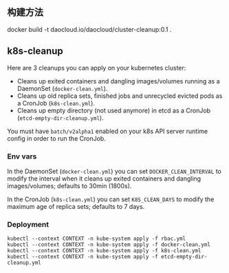 ## 构建方法

docker build -t daocloud.io/daocloud/cluster-cleanup:0.1 .

## k8s-cleanup

Here are 3 cleanups you can apply on your kubernetes cluster:
* Cleans up exited containers and dangling images/volumes running as a DaemonSet (`docker-clean.yml`).
* Cleans up old replica sets, finished jobs and unrecycled evicted pods as a CronJob (`k8s-clean.yml`).
* Cleans up empty directory (not used anymore) in etcd as a CronJob (`etcd-empty-dir-cleanup.yml`).

You must have `batch/v2alpha1` enabled on your k8s API server runtime config in order to run the CronJob.

### Env vars
In the DaemonSet (`docker-clean.yml`) you can set `DOCKER_CLEAN_INTERVAL` to modify the interval when it cleans up exited containers and dangling images/volumes; defaults to 30min (1800s).

In the CronJob (`k8s-clean.yml`) you can set `K8S_CLEAN_DAYS` to modify the maximum age of replica sets; defaults to 7 days.

### Deployment

```
kubectl --context CONTEXT -n kube-system apply -f rbac.yml
kubectl --context CONTEXT -n kube-system apply -f docker-clean.yml
kubectl --context CONTEXT -n kube-system apply -f k8s-clean.yml
kubectl --context CONTEXT -n kube-system apply -f etcd-empty-dir-cleanup.yml
```
